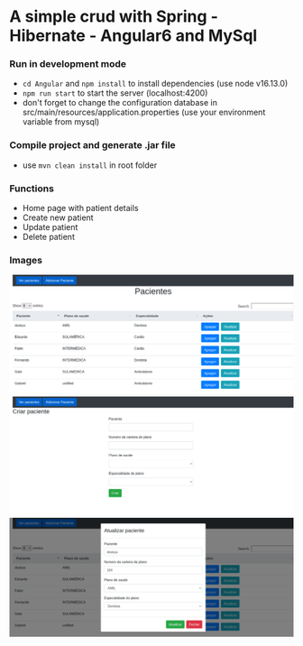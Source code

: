 # A simple crud with Spring - Hibernate - Angular6 and MySql

### Run in development mode
- `cd Angular` and `npm install` to install dependencies (use node v16.13.0)
- `npm run start` to start the server (localhost:4200)
- don't forget to change the configuration database in src/main/resources/application.properties (use your environment variable from mysql)

### Compile project and generate .jar file
- use `mvn clean install` in root folder

### Functions
- Home page with patient details
- Create new patient
- Update patient
- Delete patient

### Images

![home](https://github.com/justjapann/springBoot-crud/blob/main/Angular/assets/home.png)
![create](https://github.com/justjapann/springBoot-crud/blob/main/Angular/assets/createPaciente.png)
![update](https://github.com/justjapann/springBoot-crud/blob/main/Angular/assets/updatePaciente.png)